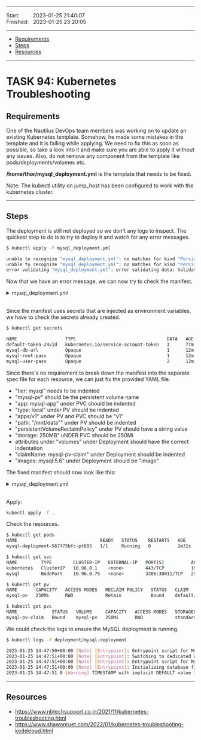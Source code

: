 
------------------------------

Start: &nbsp;&nbsp;&nbsp;&nbsp;&nbsp;&nbsp;&nbsp;&nbsp;2023-01-25 21:40:07  
Finished: &nbsp;&nbsp;2023-01-25 23:20:05

------------------------------

- [Requirements](#requirements)
- [Steps](#steps)
- [Resources](#resources)

------------------------------

# TASK 94: Kubernetes Troubleshooting

## Requirements

One of the Nautilus DevOps team members was working on to update an existing Kubernetes template. Somehow, he made some mistakes in the template and it is failing while applying. We need to fix this as soon as possible, so take a look into it and make sure you are able to apply it without any issues. Also, do not remove any component from the template like pods/deployments/volumes etc.

**/home/thor/mysql_deployment.yml** is the template that needs to be fixed.

Note: The kubectl utility on jump_host has been configured to work with the kubernetes cluster.

------------------------------

## Steps

The deployment is still not deployed so we don't any logs to inspect. The quickest step to do is to try to deploy it and watch for any error messages.

```bash
$ kubectl apply -f mysql_deployment.yml 

unable to recognize "mysql_deployment.yml": no matches for kind "PersistentVolume" in version "apps/v1"
unable to recognize "mysql_deployment.yml": no matches for kind "PersistentVolumeClaim" in version "apps/v1"
error validating "mysql_deployment.yml": error validating data: ValidationError(Service.spec): unknown field "tier" in io.k8s.api.core.v1.ServiceSpec; if you choose to ignore these errors, turn validation off with --validate=false  
```

Now that we have an error message, we can now try to check the manifest.

<details><summary> mysql_deployment.yml  </summary>


```bash
apiVersion: apps/v1 
kind: PersistentVolume            
metadata:
  name: mysql-pv
  labels: 
  type: local 
spec:
  storageClassName: standard      
  capacity:
    storage: 250Mi
  accessModes: 
    - ReadWriteOnce
  hostPath:                       
  path: "/mnt/data" 
  persistentVolumeReclaimPolicy:  
  -  Retain  
---    
apiVersion: apps/v1 
kind: PersistentVolumeClaim 
metadata:                          
  name: mysql-pv-claim
  labels:
  app: mysql-app 
spec:                              
  storageClassName: standard       
  accessModes:
    - ReadWriteOnce                
  resources:
    requests: 
      storage: 250MB 
---
apiVersion: v1                    
kind: Service                      
metadata:
  name: mysql         
  labels:             
    app: mysql-app
spec:
  type: NodePort
  ports:
    - targetPort: 3306
      port: 3306
      nodePort: 30011
  selector:    
    app: mysql-app
  tier: mysql
---
apiVersion: v1 
kind: Deployment            
metadata:
  name: mysql-deployment       
  labels:                       
    app: mysql-app 
spec:
  selector:
    matchLabels:
      app: mysql-app
    tier: mysql 
  strategy:
    type: Recreate
  template:                    
    metadata:
      labels:                  
        app: mysql-app
      tier: mysql 
    spec:                       
      containers: 
      - images: mysql:5.6 
        name: mysql
        env:                        
        - name: MYSQL_ROOT_PASSWORD 
          valueFrom:                
          secretKeyRef: 
            name: mysql-root-pass 
              key: password 
        - name: MYSQL_DATABASE
          valueFrom:
          secretKeyRef: 
            name: mysql-db-url 
              key: database 
        - name: MYSQL_USER
          valueFrom:
            secretKeyRef:
              name: mysql-user-pass
              key: username
        - name: MYSQL_PASSWORD
          valueFrom:
            secretKeyRef:
              name: mysql-user-pass
              key: password
        ports:
        - containerPort: 3306        
          name: mysql
        volumeMounts:
        - name: mysql-pv 
          mountPath: /var/lib/mysql
      volumes:                       
      - name: mysql-pv
          persistentVolumeClaim:
          claimName: mysql-pv-claim 
```

</details>
<br>


Since the manifest uses secrets that are injected as environment variables, we have to check the secrets already created.

```bash
$ kubectl get secrets

NAME                  TYPE                                  DATA   AGE
default-token-24vjd   kubernetes.io/service-account-token   3      77m
mysql-db-url          Opaque                                1      12m
mysql-root-pass       Opaque                                1      12m
mysql-user-pass       Opaque                                2      12m  
```

Since there's no requirement to break down the manifest into the separate spec file for each resource, we can just fix the provided YAML file.

- "tier: mysql" needs to be indented
- "mysql-pv" should be the persistent volume name
- "app: mysql-app" under PVC should be indented 
- "type: local" under PV should be indented
- "apps/v1" under PV and PVC should be "v1"
- "path: "/mnt/data"" under PV should be indented
- "persistentVolumeReclaimPolicy" under PV should have a string value
- "storage: 250MB" uNDER PVC should be 250Mi
- attributes under "volumes" under Deployment should have the correct indentation 
- "claimName: mysql-pv-claim" under Deployment should be indented
- "images: mysql:5.6" under Deployment should be "image"


The fixed manifest should now look like this:


<details><summary> mysql_deployment.yml  </summary>


```bash
apiVersion: v1 
kind: PersistentVolume            
metadata:
  name: mysql-pv
  labels: 
    type: local 
spec:
  storageClassName: standard      
  capacity:
    storage: 250Mi
  accessModes: 
    - ReadWriteOnce
  hostPath:                       
    path: "/mnt/data" 
  persistentVolumeReclaimPolicy: Retain  
---    
apiVersion: v1 
kind: PersistentVolumeClaim 
metadata:                          
  name: mysql-pv-claim
  labels:
    app: mysql-app 
spec:                              
  storageClassName: standard       
  accessModes:
    - ReadWriteOnce                
  resources:
    requests: 
      storage: 250Mi
---
apiVersion: v1                    
kind: Service                      
metadata:
  name: mysql         
  labels:             
    app: mysql-app
spec:
  type: NodePort
  ports:
    - targetPort: 3306
      port: 3306
      nodePort: 30011
  selector:    
    app: mysql-app
    tier: mysql
---
apiVersion: apps/v1 
kind: Deployment            
metadata:
  name: mysql-deployment       
  labels:                       
    app: mysql-app 
spec:
  selector:
    matchLabels:
      app: mysql-app
      tier: mysql 
  strategy :
    type: Recreate
  template:                    
    metadata:
      labels:                  
        app: mysql-app
        tier: mysql 
    spec:                       
      containers: 
      - image: mysql:5.6 
        name: mysql
        env:                        
        - name: MYSQL_ROOT_PASSWORD 
          valueFrom:                
            secretKeyRef: 
              name: mysql-root-pass 
              key: password 
        - name: MYSQL_DATABASE
          valueFrom:
            secretKeyRef: 
              name: mysql-db-url 
              key: database 
        - name: MYSQL_USER
          valueFrom:
            secretKeyRef:
              name: mysql-user-pass
              key: username
        - name: MYSQL_PASSWORD
          valueFrom:
            secretKeyRef:
              name: mysql-user-pass
              key: password
        ports:
        - containerPort: 3306        
          name: mysql
        volumeMounts:
        - name: mysql-persistent-storage 
          mountPath: /var/lib/mysql
      volumes:                       
      - name: mysql-persistent-storage
        persistentVolumeClaim:
          claimName: mysql-pv-claim
```

</details>

<br>

Apply:

```bash
kubectl apply -f . 
```

Check the resources.

```bash
$ kubectl get pods
NAME                               READY   STATUS    RESTARTS   AGE
mysql-deployment-567f75bfc-pt885   1/1     Running   0          2m31s

$ kubectl get svc
NAME         TYPE        CLUSTER-IP   EXTERNAL-IP   PORT(S)          AGE
kubernetes   ClusterIP   10.96.0.1    <none>        443/TCP          19m
mysql        NodePort    10.96.0.75   <none>        3306:30011/TCP   2m38s

$ kubectl get pv
NAME       CAPACITY   ACCESS MODES   RECLAIM POLICY   STATUS   CLAIM                    STORAGECLASS   REASON   AGE
mysql-pv   250Mi      RWO            Retain           Bound    default/mysql-pv-claim   standard                5m32s

$ kubectl get pvc
NAME             STATUS   VOLUME     CAPACITY   ACCESS MODES   STORAGECLASS   AGE
mysql-pv-claim   Bound    mysql-pv   250Mi      RWO            standard       5m37s 
```

We could check the logs to ensure the MySQL deployment is running.

```bash
$ kubectl logs -f deployment/mysql-deployment

2023-01-25 14:47:50+00:00 [Note] [Entrypoint]: Entrypoint script for MySQL Server 5.6.51-1debian9 started.
2023-01-25 14:47:51+00:00 [Note] [Entrypoint]: Switching to dedicated user 'mysql'
2023-01-25 14:47:51+00:00 [Note] [Entrypoint]: Entrypoint script for MySQL Server 5.6.51-1debian9 started.
2023-01-25 14:47:51+00:00 [Note] [Entrypoint]: Initializing database files
2023-01-25 14:47:51 0 [Warning] TIMESTAMP with implicit DEFAULT value is deprecated. Please use --explicit_defaults_for_timestamp server option (see documentation for more details). 
```

------------------------------

## Resources

- https://www.nbtechsupport.co.in/2021/11/kubernetes-troubleshooting.html
- https://www.shawonruet.com/2022/01/kubernetes-troubleshooting-kodekloud.html